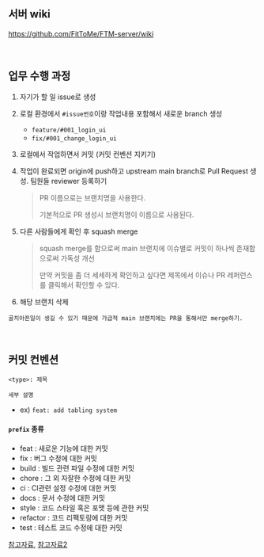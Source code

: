 ## 서버 wiki

https://github.com/FitToMe/FTM-server/wiki

<br>

## 업무 수행 과정

1. 자기가 할 일 issue로 생성

2. 로컬 환경에서 `#issue번호`이랑 작업내용 포함해서 새로운 branch 생성

   * `feature/#001_login_ui`
   * `fix/#001_change_login_ui`

3. 로컬에서 작업하면서 커밋 (커밋 컨벤션 지키기)

4. 작업이 완료되면 origin에 push하고 upstream main branch로 Pull Request 생성. 팀원들 reviewer 등록하기

    > PR 이름으로는 브랜치명을 사용한다.
    > 
    > 기본적으로 PR 생성시 브랜치명이 이름으로 사용된다.

5. 다른 사람들에게 확인 후 squash merge

    > squash merge를 함으로써 main 브랜치에 이슈별로 커밋이 하나씩 존재함으로써 가독성 개선
    >
    > 만약 커밋을 좀 더 세세하게 확인하고 싶다면 제목에서 이슈나 PR 레퍼런스를 클릭해서 확인할 수 있다.

6. 해당 브랜치 삭제

```
골치아픈일이 생길 수 있기 때문에 가급적 main 브랜치에는 PR을 통해서만 merge하기.
```

<br>

## 커밋 컨벤션

```
<type>: 제목

세부 설명
```

* ex) `feat: add tabling system`

#### `prefix` 종류

* feat : 새로운 기능에 대한 커밋
* fix : 버그 수정에 대한 커밋
* build : 빌드 관련 파일 수정에 대한 커밋
* chore : 그 외 자잘한 수정에 대한 커밋
* ci : CI관련 설정 수정에 대한 커밋
* docs : 문서 수정에 대한 커밋
* style : 코드 스타일 혹은 포맷 등에 관한 커밋
* refactor :  코드 리팩토링에 대한 커밋
* test : 테스트 코드 수정에 대한 커밋

[참고자료](https://overcome-the-limits.tistory.com/entry/%ED%98%91%EC%97%85-%ED%98%91%EC%97%85%EC%9D%84-%EC%9C%84%ED%95%9C-%EA%B8%B0%EB%B3%B8%EC%A0%81%EC%9D%B8-git-%EC%BB%A4%EB%B0%8B%EC%BB%A8%EB%B2%A4%EC%85%98-%EC%84%A4%EC%A0%95%ED%95%98%EA%B8%B0), [참고자료2](https://beomseok95.tistory.com/m/328)

